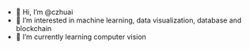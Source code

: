 - 👋 Hi, I’m @czhuai
- 👀 I’m interested in machine learning, data visualization, database and blockchain
- 🌱 I’m currently learning computer vision

<!---
czhuai/czhuai is a ✨ special ✨ repository because its `README.md` (this file) appears on your GitHub profile.
You can click the Preview link to take a look at your changes.
--->
